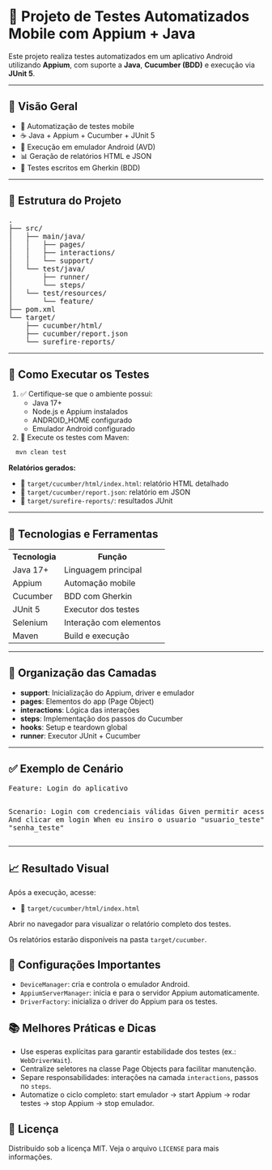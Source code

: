<!DOCTYPE html>
<html lang="pt-BR">
<body>

<h1>📱 Projeto de Testes Automatizados Mobile com Appium + Java</h1>

<p>Este projeto realiza testes automatizados em um aplicativo Android utilizando <strong>Appium</strong>, com suporte a <strong>Java</strong>, <strong>Cucumber (BDD)</strong> e execução via <strong>JUnit 5</strong>.</p>

<hr>

<h2 class="emoji">🚀 Visão Geral</h2>
<ul>
  <li>📲 Automatização de testes mobile</li>
  <li>☕️ Java + Appium + Cucumber + JUnit 5</li>
  <li>🤖 Execução em emulador Android (AVD)</li>
  <li>📊 Geração de relatórios HTML e JSON</li>
  <li>🧪 Testes escritos em Gherkin (BDD)</li>
</ul>

<hr>

<h2 class="emoji">📂 Estrutura do Projeto</h2>
<pre>
.
├── src/
│   ├── main/java/
│   │   ├── pages/
│   │   ├── interactions/
│   │   └── support/
│   └── test/java/
│       ├── runner/
│       └── steps/
│   └── test/resources/
│       └── feature/
├── pom.xml
└── target/
    ├── cucumber/html/
    ├── cucumber/report.json
    └── surefire-reports/
</pre>

<hr>

<h2 class="emoji">🧪 Como Executar os Testes</h2>
<ol>
  <li>✅ Certifique-se que o ambiente possui:
    <ul>
      <li>Java 17+</li>
      <li>Node.js e Appium instalados</li>
      <li>ANDROID_HOME configurado</li>
      <li>Emulador Android configurado</li>
    </ul>
  </li>
  <li>🧬 Execute os testes com Maven:</li>
</ol>

```bash
  mvn clean test
```

<p><strong>Relatórios gerados:</strong></p>
<ul>
  <li>📄 <code>target/cucumber/html/index.html</code>: relatório HTML detalhado</li>
  <li>📄 <code>target/cucumber/report.json</code>: relatório em JSON</li>
  <li>📄 <code>target/surefire-reports/</code>: resultados JUnit</li>
</ul>

<hr>

<h2 class="emoji">🧰 Tecnologias e Ferramentas</h2>

<table>
  <tr><th>Tecnologia</th><th>Função</th></tr>
  <tr><td>Java 17+</td><td>Linguagem principal</td></tr>
  <tr><td>Appium</td><td>Automação mobile</td></tr>
  <tr><td>Cucumber</td><td>BDD com Gherkin</td></tr>
  <tr><td>JUnit 5</td><td>Executor dos testes</td></tr>
  <tr><td>Selenium</td><td>Interação com elementos</td></tr>
  <tr><td>Maven</td><td>Build e execução</td></tr>
</table>

<hr>

<h2 class="emoji">🧠 Organização das Camadas</h2>
<ul>
  <li><strong>support</strong>: Inicialização do Appium, driver e emulador</li>
  <li><strong>pages</strong>: Elementos do app (Page Object)</li>
  <li><strong>interactions</strong>: Lógica das interações</li>
  <li><strong>steps</strong>: Implementação dos passos do Cucumber</li>
  <li><strong>hooks</strong>: Setup e teardown global</li>
  <li><strong>runner</strong>: Executor JUnit + Cucumber</li>
</ul>

<hr>

<h2 class="emoji">✅ Exemplo de Cenário</h2>
<pre>
Feature: Login do aplicativo

  Scenario: Login com credenciais válidas
    Given permitir acessos ao app
    And clicar em login
    When eu insiro o usuario "usuario_teste" e a senha "senha_teste"
</pre>

<hr>

<h2 class="emoji">📈 Resultado Visual</h2>
<p>Após a execução, acesse:</p>
<ul>
  <li>📂 <code>target/cucumber/html/index.html</code></li>
</ul>
<p>Abrir no navegador para visualizar o relatório completo dos testes.</p>
  


  <p>Os relatórios estarão disponíveis na pasta <code>target/cucumber</code>.</p>
</section>

<section>
  <h2>🔧 Configurações Importantes</h2>
  <ul>
    <li><code>DeviceManager</code>: cria e controla o emulador Android.</li>
    <li><code>AppiumServerManager</code>: inicia e para o servidor Appium automaticamente.</li>
    <li><code>DriverFactory</code>: inicializa o driver do Appium para os testes.</li>
  </ul>
</section>

<section>
  <h2>📚 Melhores Práticas e Dicas</h2>
  <ul>
    <li>Use esperas explícitas para garantir estabilidade dos testes (ex.: <code>WebDriverWait</code>).</li>
    <li>Centralize seletores na classe Page Objects para facilitar manutenção.</li>
    <li>Separe responsabilidades: interações na camada <code>interactions</code>, passos no <code>steps</code>.</li>
    <li>Automatize o ciclo completo: start emulador → start Appium → rodar testes → stop Appium → stop emulador.</li>
  </ul>
</section>


<h2>🪪 Licença</h2>
<p>
Distribuído sob a licença MIT. Veja o arquivo <code>LICENSE</code> para mais informações.
</p>

</body>
</html>
